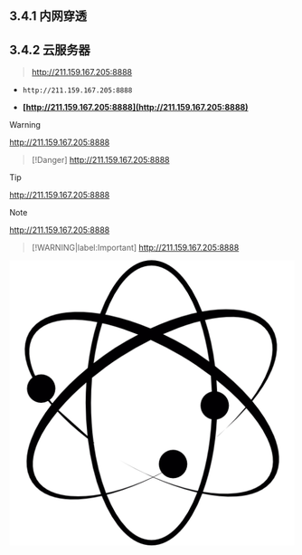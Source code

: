 ## 3.4.1 内网穿透


## 3.4.2 云服务器

> http://211.159.167.205:8888

- `http://211.159.167.205:8888`

- **[http://211.159.167.205:8888](http://211.159.167.205:8888)**

> [!WARNING]
> http://211.159.167.205:8888

> [!Danger]
> http://211.159.167.205:8888

> [!TIP]
> http://211.159.167.205:8888

> [!NOTE]
> http://211.159.167.205:8888

> [!WARNING|label:Important]
> http://211.159.167.205:8888

![](./imgs/logo.png)